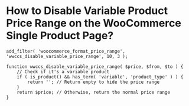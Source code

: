 # How to Disable Variable Product Price Range on the WooCommerce Single Product Page?

```generic
add_filter( 'woocommerce_format_price_range', 'wwccs_disable_variable_price_range', 10, 3 );

function wwccs_disable_variable_price_range( $price, $from, $to ) {
    // Check if it's a variable product
    if ( is_product() && has_term( 'variable', 'product_type' ) ) {
        return ''; // Return empty to hide the price range
    }
    return $price; // Otherwise, return the normal price range
}
```